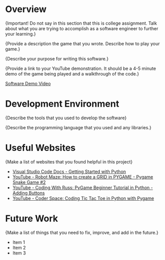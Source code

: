 # Overview

{Important!  Do not say in this section that this is college assignment.  Talk about what you are trying to accomplish as a software engineer to further your learning.}

{Provide a description the game that you wrote. Describe how to play your game.}

{Describe your purpose for writing this software.}

{Provide a link to your YouTube demonstration.  It should be a 4-5 minute demo of the game being played and a walkthrough of the code.}

[Software Demo Video](http://youtube.link.goes.here)

# Development Environment

{Describe the tools that you used to develop the software}

{Describe the programming language that you used and any libraries.}

# Useful Websites

{Make a list of websites that you found helpful in this project}
* [Visual Studio Code Docs - Getting Started with Python](https://code.visualstudio.com/docs/python/python-tutorial)
* [YouTube - Robot Maze: How to create a GRID in PYGAME - Pygame Snake Game #2](https://www.youtube.com/watch?v=s_OOJaGmyXI)
* [YouTube - Coding With Russ: PyGame Beginner Tutorial in Python - Adding Buttons](https://www.youtube.com/watch?v=G8MYGDf_9ho)
* [YouTube - Coder Space: Coding Tic Tac Toe in Python with Pygame](https://www.youtube.com/watch?v=q_Nzuyvf3tw)

# Future Work

{Make a list of things that you need to fix, improve, and add in the future.}
* Item 1
* Item 2
* Item 3